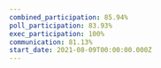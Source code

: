 ```yaml
---
combined_participation: 85.94%
poll_participation: 83.93%
exec_participation: 100%
communication: 81.13%
start_date: 2021-08-09T00:00:00.000Z
---
```

